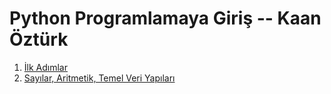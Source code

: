 Python Programlamaya Giriş -- Kaan Öztürk
============================

1. [İlk Adımlar](https://github.com/sibirbil/VeriDefteri/blob/master/Python_Programlama/Python%20Programlamaya%20Giri%C5%9F%20-%20%C4%B0lk%20Ad%C4%B1mlar.ipynb)
1. [Sayılar, Aritmetik, Temel Veri Yapıları](https://github.com/sibirbil/VeriDefteri/blob/master/Python_Programlama/Python%20Programlamaya%20Giri%C5%9F%20-%20Say%C4%B1lar%2C%20Aritmetik%2C%20Temel%20Veri%20Yap%C4%B1lar%C4%B1.ipynb)
